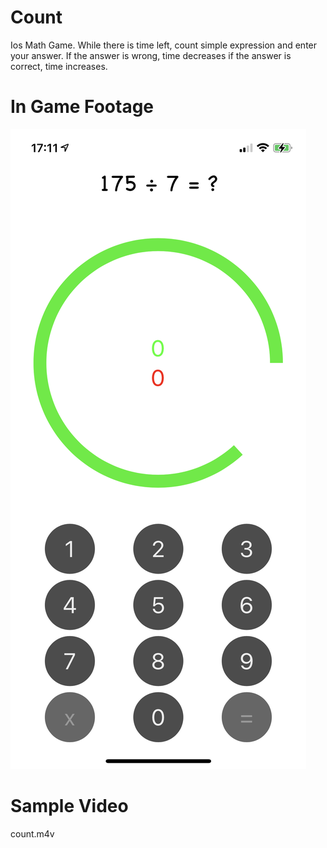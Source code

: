 # Count
Ios Math Game. While there is time left, count simple expression and enter your answer. If the answer is wrong, time decreases if the answer is correct, time increases. 
# In Game Footage
![example](count.jpeg)
# Sample Video
count.m4v
